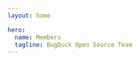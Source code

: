 ```yaml
---
layout: home

hero:
  name: Members
  tagline: BugDuck Open Source Team
---
```


<script setup>
import { VPTeamMembers } from 'vitepress/theme'

const members = [
  {
    avatar: 'https://avatars.githubusercontent.com/u/78635021?v=4',
    name: 'Liu Chenyang',
    title: 'Creator',
    links: [
      { icon: 'github', link: 'https://github.com/sheepbox8646' },
      { icon: 'twitter', link: 'https://twitter.com/AcboxSky' }
    ]
  },
  {
    avatar: 'https://avatars.githubusercontent.com/u/57032603?v=4',
    name: '27Onion Nebell',
    title: 'Programer',
    links: [
      { icon: 'github', link: 'https://github.com/onion108' },
      { icon: 'twitter', link: 'https://twitter.com/2Nebell' }
    ]
  },
  {
    avatar: 'https://avatars.githubusercontent.com/u/56634385?v=4',
    name: 'Sam Zhang',
    title: 'Programer',
    links: [
      { icon: 'github', link: 'https://github.com/samzhangjy' },
      { icon: 'twitter', link: 'https://twitter.com/samzhangjy' }
    ]
  },
  {
    avatar: 'https://avatars.githubusercontent.com/u/110272607?v=4',
    name: 'PrairieFire2b',
    title: 'Programer',
    links: [
      { icon: 'github', link: 'https://github.com/PrairieFire2b' },
    ]
  },
  {
    avatar: 'https://avatars.githubusercontent.com/u/73536163?v=4',
    name: 'Shizuku',
    title: 'Documentation',
    links: [
      { icon: 'github', link: 'https://github.com/ifshizuku' },
      { icon: 'twitter', link: 'https://twitter.com/ifszk' }
    ]
  },
]
</script>

<VPTeamMembers :members="members" />
